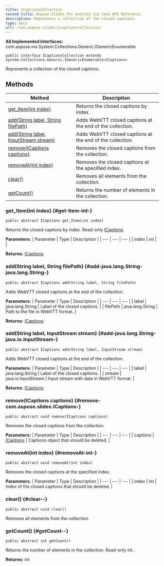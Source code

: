 ```yaml
---
title: ICaptionsCollection
second_title: Aspose.Slides for Android via Java API Reference
description: Represents a collection of the closed captions.
type: docs
url: /com.aspose.slides/icaptionscollection/
---
```

**All Implemented Interfaces:**
com.aspose.ms.System.Collections.Generic.IGenericEnumerable
```
public interface ICaptionsCollection extends System.Collections.Generic.IGenericEnumerable<ICaptions>
```

Represents a collection of the closed captions.
## Methods

| Method | Description |
| --- | --- |
| [get_Item(int index)](#get-Item-int-) | Returns the closed captions by index. |
| [add(String label, String filePath)](#add-java.lang.String-java.lang.String-) | Adds WebVTT closed captions at the end of the collection. |
| [add(String label, InputStream stream)](#add-java.lang.String-java.io.InputStream-) | Adds WebVTT closed captions at the end of the collection. |
| [remove(ICaptions captions)](#remove-com.aspose.slides.ICaptions-) | Removes the closed captions from the collection. |
| [removeAt(int index)](#removeAt-int-) | Removes the closed captions at the specified index. |
| [clear()](#clear--) | Removes all elements from the collection. |
| [getCount()](#getCount--) | Returns the number of elements in the collection. |
### get_Item(int index) {#get-Item-int-}
```
public abstract ICaptions get_Item(int index)
```


Returns the closed captions by index. Read-only [ICaptions](../../com.aspose.slides/icaptions).

**Parameters:**
| Parameter | Type | Description |
| --- | --- | --- |
| index | int |  |

**Returns:**
[ICaptions](../../com.aspose.slides/icaptions)
### add(String label, String filePath) {#add-java.lang.String-java.lang.String-}
```
public abstract ICaptions add(String label, String filePath)
```


Adds WebVTT closed captions at the end of the collection.

**Parameters:**
| Parameter | Type | Description |
| --- | --- | --- |
| label | java.lang.String | Label of the closed captions. |
| filePath | java.lang.String | Path to the file in WebVTT format. |

**Returns:**
[ICaptions](../../com.aspose.slides/icaptions)
### add(String label, InputStream stream) {#add-java.lang.String-java.io.InputStream-}
```
public abstract ICaptions add(String label, InputStream stream)
```


Adds WebVTT closed captions at the end of the collection.

**Parameters:**
| Parameter | Type | Description |
| --- | --- | --- |
| label | java.lang.String | Label of the closed captions. |
| stream | java.io.InputStream | Input stream with data in WebVTT format. |

**Returns:**
[ICaptions](../../com.aspose.slides/icaptions)
### remove(ICaptions captions) {#remove-com.aspose.slides.ICaptions-}
```
public abstract void remove(ICaptions captions)
```


Removes the closed captions from the collection.

**Parameters:**
| Parameter | Type | Description |
| --- | --- | --- |
| captions | [ICaptions](../../com.aspose.slides/icaptions) | Captions object that should be deleted. |

### removeAt(int index) {#removeAt-int-}
```
public abstract void removeAt(int index)
```


Removes the closed captions at the specified index.

**Parameters:**
| Parameter | Type | Description |
| --- | --- | --- |
| index | int | Index of the closed captions that should be deleted. |

### clear() {#clear--}
```
public abstract void clear()
```


Removes all elements from the collection.

### getCount() {#getCount--}
```
public abstract int getCount()
```


Returns the number of elements in the collection. Read-only  int .

**Returns:**
int
